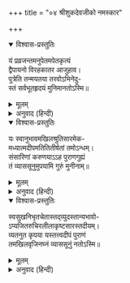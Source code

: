 +++
title = "०४ श्रीशुकदेवजीको नमस्कार"

+++


<details open><summary>विश्वास-प्रस्तुतिः</summary>

यं प्रव्रजन्तमनुपेतमपेतकृत्यं  
द्वैपायनो विरहकातर आजुहाव।  
पुत्रेति तन्मयतया तरवोऽभिनेदु-  
स्तं सर्वभूतहृदयं मुनिमानतोऽस्मि॥
</details>

<details><summary>मूलम्</summary>

यं प्रव्रजन्तमनुपेतमपेतकृत्यं  
द्वैपायनो विरहकातर आजुहाव।  
पुत्रेति तन्मयतया तरवोऽभिनेदु-  
स्तं सर्वभूतहृदयं मुनिमानतोऽस्मि॥
</details>

<details><summary>अनुवाद (हिन्दी)</summary>

(१। २। २)  
जिस समय श्रीशुकदेवजीका यज्ञोपवीत-संस्कार भी नहीं हुआ था, सुतरां लौकिक-वैदिक कर्मोंके अनुष्ठानका अवसर भी नहीं आया था, उन्हें अकेले ही संन्यास लेनेके उद्देश्यसे जाते देखकर उनके पिता व्यासजी विरहसे कातर होकर पुकारने लगे—‘बेटा! बेटा!’ उस समय तन्मय होनेके कारण श्रीशुकदेवजीकी ओरसे वृक्षोंने उत्तर दिया। ऐसे, सबके हृदयमें विराजमान श्रीशुकदेव मुनिको मैं नमस्कार करता हूँ।
</details>

<details open><summary>विश्वास-प्रस्तुतिः</summary>

यः स्वानुभावमखिलश्रुतिसारमेक-  
मध्यात्मदीपमतितितीर्षतां तमोऽन्धम्।  
संसारिणां करुणयाऽऽह पुराणगुह्यं  
तं व्याससूनुमुपयामि गुरुं मुनीनाम्॥
</details>

<details><summary>मूलम्</summary>

यः स्वानुभावमखिलश्रुतिसारमेक-  
मध्यात्मदीपमतितितीर्षतां तमोऽन्धम्।  
संसारिणां करुणयाऽऽह पुराणगुह्यं  
तं व्याससूनुमुपयामि गुरुं मुनीनाम्॥
</details>

<details><summary>अनुवाद (हिन्दी)</summary>

(१। २। ३)  
यह श्रीमद‍्भागवत अत्यन्त गोपनीय-रहस्यात्मक पुराण है। यह भगवत्स्वरूपका अनुभव करानेवाला और समस्त वेदोंका सार है। संसारमें फँसे हुए जो लोग इस घोर अज्ञानान्धकारसे पार जाना चाहते हैं, उनके लिये आध्यात्मिक तत्त्वोंको प्रकाशित करनेवाला यह एक अद्वितीय दीपक है। वास्तवमें उन्हींपर करुणा करके बड़े-बड़े मुनियोंके आचार्य श्रीशुकदेवजीने इसका वर्णन किया है। मैं उनकी शरण ग्रहण करता हूँ।
</details>

<details open><summary>विश्वास-प्रस्तुतिः</summary>

स्वसुखनिभृतचेतास्तद्‍व्युदस्तान्यभावो-  
ऽप्यजितरुचिरलीलाकृष्टसारस्तदीयम्।  
व्यतनुत कृपया यस्तत्त्वदीपं पुराणं  
तमखिलवृजिनघ्नं व्याससूनुं नतोऽस्मि॥
</details>

<details><summary>मूलम्</summary>

स्वसुखनिभृतचेतास्तद्‍व्युदस्तान्यभावो-  
ऽप्यजितरुचिरलीलाकृष्टसारस्तदीयम्।  
व्यतनुत कृपया यस्तत्त्वदीपं पुराणं  
तमखिलवृजिनघ्नं व्याससूनुं नतोऽस्मि॥
</details>

<details><summary>अनुवाद (हिन्दी)</summary>

(१२। १२। ६८)  
श्रीशुकदेवजी महाराज अपने आत्मानन्दमें ही निमग्न थे। इस अखण्ड अद्वैत स्थितिसे उनकी भेददृष्टि सर्वथा निवृत्त हो चुकी थी। फिर भी मुरलीमनोहर श्यामसुन्दरकी मधुमयी, मंगलमयी मनोहारिणी लीलाओंने उनकी वृत्तियोंको अपनी ओर आकर्षित कर लिया और उन्होंने जगत‍्के प्राणियोंपर कृपा करके भगवत्तत्त्वको प्रकाशित करनेवाले इस महापुराणका विस्तार किया। मैं उन्हीं सर्वपापहारी व्यासनन्दन भगवान् श्रीशुकदेवजीके चरणोंमें नमस्कार करता हूँ।
</details>
